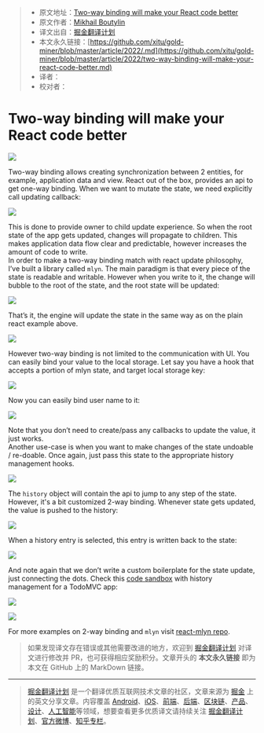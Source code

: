 > * 原文地址：[Two-way binding will make your React code better](https://medium.com/front-end-weekly/two-way-binding-will-make-your-react-code-better-f58865923538)
> * 原文作者：[Mikhail Boutylin](https://medium.com/@lahmataja-pa4vara)
> * 译文出自：[掘金翻译计划](https://github.com/xitu/gold-miner)
> * 本文永久链接：[https://github.com/xitu/gold-miner/blob/master/article/2022/.md](https://github.com/xitu/gold-miner/blob/master/article/2022/two-way-binding-will-make-your-react-code-better.md)
> * 译者：
> * 校对者：

# Two-way binding will make your React code better

![](https://miro.medium.com/max/1400/1*qAhyHG_kc614Tm-dkgVbZg.jpeg)

Two-way binding allows creating synchronization between 2 entities, for example, application data and view. React out of the box, provides an api to get one-way binding. When we want to mutate the state, we need explicitly call updating callback:

![](https://miro.medium.com/max/1400/1*pe6DJAtMp35-T2_3m5mYeg.png)

This is done to provide owner to child update experience. So when the root state of the app gets updated, changes will propagate to children. This makes application data flow clear and predictable, however increases the amount of code to write.  
In order to make a two-way binding match with react update philosophy, I’ve built a library called `mlyn`. The main paradigm is that every piece of the state is readable and writable. However when you write to it, the change will bubble to the root of the state, and the root state will be updated:

![](https://miro.medium.com/max/1400/1*4Bkc9QVW0BuaAnkkV0uArQ.png)

That’s it, the engine will update the state in the same way as on the plain react example above.

![](https://miro.medium.com/max/1400/1*SMBgiqvVPFNu42bMUDUJ6w.png)

However two-way binding is not limited to the communication with UI. You can easily bind your value to the local storage. Let say you have a hook that accepts a portion of mlyn state, and target local storage key:

![](https://miro.medium.com/max/1400/1*Jk5jq8PlcKF3o-MR0ZwC7Q.png)

Now you can easily bind user name to it:

![](https://miro.medium.com/max/1400/1*t31zC1_DLjuGXP0LJ31BgA.png)

Note that you don’t need to create/pass any callbacks to update the value, it just works.  
Another use-case is when you want to make changes of the state undoable / re-doable. Once again, just pass this state to the appropriate history management hooks.

![](https://miro.medium.com/max/1400/1*YXmAnheb4irSgooDWp1YPg.png)

The `history` object will contain the api to jump to any step of the state. However, it's a bit customized 2-way binding. Whenever state gets updated, the value is pushed to the history:

![](https://miro.medium.com/max/1400/1*GhiJOFZ096s0132YjIIm_A.jpeg)

When a history entry is selected, this entry is written back to the state:

![](https://miro.medium.com/max/1400/1*6TQ_Iwan_oX8Zdqcm9QOuA.jpeg)

And note again that we don’t write a custom boilerplate for the state update, just connecting the dots. Check this [code sandbox](https://codesandbox.io/s/react-mlyn-todo-mvc-with-history-lr34k?file=/src/App.js:1514-1555) with history management for a TodoMVC app:

![](https://miro.medium.com/freeze/max/60/1*kkac5rgo0BbEfB-8VfFDrg.gif?q=20)

![](https://miro.medium.com/max/1400/1*kkac5rgo0BbEfB-8VfFDrg.gif)

For more examples on 2-way binding and `mlyn` visit [react-mlyn repo](https://github.com/vaukalak/react-mlyn).

> 如果发现译文存在错误或其他需要改进的地方，欢迎到 [掘金翻译计划](https://github.com/xitu/gold-miner) 对译文进行修改并 PR，也可获得相应奖励积分。文章开头的 **本文永久链接** 即为本文在 GitHub 上的 MarkDown 链接。

---

> [掘金翻译计划](https://github.com/xitu/gold-miner) 是一个翻译优质互联网技术文章的社区，文章来源为 [掘金](https://juejin.im) 上的英文分享文章。内容覆盖 [Android](https://github.com/xitu/gold-miner#android)、[iOS](https://github.com/xitu/gold-miner#ios)、[前端](https://github.com/xitu/gold-miner#前端)、[后端](https://github.com/xitu/gold-miner#后端)、[区块链](https://github.com/xitu/gold-miner#区块链)、[产品](https://github.com/xitu/gold-miner#产品)、[设计](https://github.com/xitu/gold-miner#设计)、[人工智能](https://github.com/xitu/gold-miner#人工智能)等领域，想要查看更多优质译文请持续关注 [掘金翻译计划](https://github.com/xitu/gold-miner)、[官方微博](http://weibo.com/juejinfanyi)、[知乎专栏](https://zhuanlan.zhihu.com/juejinfanyi)。
